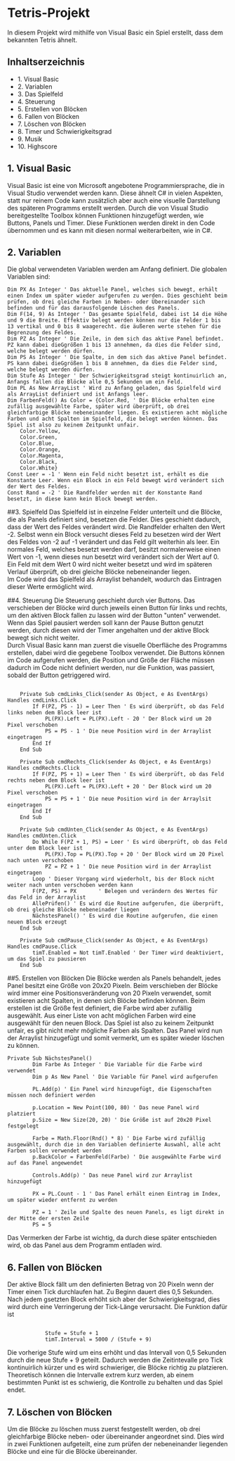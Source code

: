 <h1>Tetris-Projekt</h1>
<p>In diesem Projekt wird mithilfe von Visual Basic ein Spiel erstellt, dass dem bekannten Tetris ähnelt.</p>
  
<h2>Inhaltserzeichnis</h2>
<ul>
<li>1. Visual Basic</li>
<li>2. Variablen</li>
<li>3. Das Spielfeld</li>
<li>4. Steuerung</li>
<li>5. Erstellen von Blöcken</li>
<li>6. Fallen von Blöcken</li>
<li>7. Löschen von Blöcken</li>
<li>8. Timer und Schwierigkeitsgrad</li>
<li>9. Musik</li>
<li>10. Highscore</li>
</ul>
  
<h2>1. Visual Basic</h2>
Visual Basic ist eine von Microsoft angebotene Programmiersprache, die in Visual Studio verwendet werden kann. Diese ähnelt C# in vielen Aspekten, statt nur reinem Code kann zusätzlich aber auch eine visuelle Darstellung des späteren Programms erstellt werden. Durch die von Visual Studio bereitgestellte Toolbox können Funktionen hinzugefügt werden, wie Buttons, Panels und Timer. Diese Funktionen werden direkt in den Code übernommen und es kann mit diesen normal weiterarbeiten, wie in C#.  
  
<h2>2. Variablen</h2>
Die global verwendeten Variablen werden am Anfang definiert.  
Die globalen Variablen sind:
  
    Dim PX As Integer ' Das aktuelle Panel, welches sich bewegt, erhält einen Index um später wieder aufgerufen zu werden. Dies geschieht beim prüfen, ob drei gleiche Farben in Neben- oder Übereinander sich befinden und für das darausfolgende Löschen des Panels.
    Dim F(14, 9) As Integer ' Das gesamte Spielfeld, dabei ist 14 die Höhe und 9 die Breite. Effektiv belegt werden können nur die Felder 1 bis 13 vertikal und 0 bis 8 waagerecht. die äußeren werte stehen für die Begrenzung des Feldes.
    Dim PZ As Integer ' Die Zeile, in dem sich das aktive Panel befindet. PZ kann dabei dieGgrößen 1 bis 13 annehmen, da dies die Felder sind, welche belegt werden dürfen.
    Dim PS As Integer ' Die Spalte, in dem sich das aktive Panel befindet. PS kann dabei dieGgrößen 1 bis 8 annehmen, da dies die Felder sind, welche belegt werden dürfen.
    Dim Stufe As Integer ' Der Schwierigkeitsgrad steigt kontinuirlich an, Anfangs fallen die Blöcke alle 0,5 Sekunden um ein Feld.
    Dim PL As New ArrayList ' Wird zu Anfang geladen, das Spielfeld wird als ArrayList definiert und ist Anfangs leer.
    Dim FarbenFeld() As Color = {Color.Red, ' Die Blöcke erhalten eine zufällig ausgewählte Farbe, später wird überprüft, ob drei gleichfarbige Blöcke nebeneinander liegen. Es existieren acht mögliche Farben und acht Spalten im Spielfeld, die belegt werden können. Das Spiel ist also zu keinem Zeitpunkt unfair.
        Color.Yellow,
        Color.Green,
        Color.Blue,
        Color.Orange,
        Color.Magenta,
        Color.Black,
        Color.White}
    Const Leer = -1 ' Wenn ein Feld nicht besetzt ist, erhält es die Konstante Leer. Wenn ein Block in ein Feld bewegt wird verändert sich der Wert des Feldes.
    Const Rand = -2 ' Die Randfelder werden mit der Konstante Rand besetzt, in diese kann kein Block bewegt werden.
  
##3. Spielfeld
Das Spielfeld ist in einzelne Felder unterteilt und die Blöcke, die als Panels definiert sind, besetzen die Felder. Dies geschieht dadurch, dass der Wert des Feldes verändert wird. Die Randfelder erhalten den Wert -2. Selbst wenn ein Block versucht dieses Feld zu besetzen wird der Wert des Feldes von -2 auf -1 verändert und das Feld gilt weiterhin als leer. Ein normales Feld, welches besetzt werden darf, besitzt normalerweise einen Wert von -1, wenn dieses nun besetzt wird verändert sich der Wert auf 0. Ein Feld mit dem Wert 0 wird nicht weiter besetzt und wird im späteren Verlauf überprüft, ob drei gleiche Blöcke nebeneinander liegen.  
Im Code wird das Spielfeld als Arraylist behandelt, wodurch das Eintragen dieser Werte ermöglicht wird.  
  
##4. Steuerung
Die Steuerung geschieht durch vier Buttons. Das verschieben der Blöcke wird durch jeweils einen Button für links und rechts, um den aktiven Block fallen zu lassen wird der Button "unten" verwendet. Wenn das Spiel pausiert werden soll kann der Pause Button genutzt werden, durch diesen wird der Timer angehalten und der aktive Block bewegt sich nicht weiter.  
Durch Visual Basic kann man zuerst die visuelle Oberfläche des Programms erstellen, dabei wird die gegebene Toolbox verwendet. Die Buttons können im Code aufgerufen werden, die Position und Größe der Fläche müssen dadurch im Code nicht definiert werden, nur die Funktion, was passiert, sobald der Button getriggered wird.  
```

    Private Sub cmdLinks_Click(sender As Object, e As EventArgs) Handles cmdLinks.Click
        If F(PZ, PS - 1) = Leer Then ' Es wird überprüft, ob das Feld links neben dem Block leer ist
            PL(PX).Left = PL(PX).Left - 20 ' Der Block wird um 20 Pixel verschoben
            PS = PS - 1 ' Die neue Position wird in der Arraylist eingetragen
        End If
    End Sub

    Private Sub cmdRechts_Click(sender As Object, e As EventArgs) Handles cmdRechts.Click
        If F(PZ, PS + 1) = Leer Then ' Es wird überprüft, ob das Feld rechts neben dem Block leer ist
            PL(PX).Left = PL(PX).Left + 20 ' Der Block wird um 20 Pixel verschoben
            PS = PS + 1 ' Die neue Position wird in der Arraylsit eingetragen
        End If
    End Sub

    Private Sub cmdUnten_Click(sender As Object, e As EventArgs) Handles cmdUnten.Click
        Do While F(PZ + 1, PS) = Leer ' Es wird überprüft, ob das Feld unter dem Block leer ist
            PL(PX).Top = PL(PX).Top + 20 ' Der Block wird um 20 Pixel nach unten verschoben
            PZ = PZ + 1 ' Die neue Position wird in der Arraylist eingetragen
        Loop ' Dieser Vorgang wird wiederholt, bis der Block nicht weiter nach unten verschoben werden kann
        F(PZ, PS) = PX       ' Belegen und verändern des Wertes für das Feld in der Arraylist
        AllePrüfen() ' Es wird die Routine aufgerufen, die überprüft, ob drei gleiche Blöcke nebeneinader liegen
        NächstesPanel() ' Es wird die Routine aufgerufen, die einen neuen Block erzeugt
    End Sub

    Private Sub cmdPause_Click(sender As Object, e As EventArgs) Handles cmdPause.Click
        timT.Enabled = Not timT.Enabled ' Der Timer wird deaktiviert, um das Spiel zu pausieren
    End Sub
```
  
##5. Erstellen von Blöcken
Die Blöcke werden als Panels behandelt, jedes Panel besitzt eine Größe von 20x20 Pixeln. Beim verschieben der Blöcke wird immer eine Positionsveränderung von 20 Pixeln verwendet, somit existieren acht Spalten, in denen sich Blöcke befinden können. Beim erstellen ist die Größe fest definiert, die Farbe wird aber zufällig ausgewählt. Aus einer Liste von acht möglichen Farben wird eine ausgewählt für den neuen Block. Das Spiel ist also zu keinem Zeitpunkt unfair, es gibt nicht mehr mögliche Farben als Spalten. Das Panel wird nun der Arraylist hinzugefügt und somit vermerkt, um es später wieder löschen zu können.

```
Private Sub NächstesPanel()
        Dim Farbe As Integer ' Die Variable für die Farbe wird verwendet
        Dim p As New Panel ' Die Variable für Panel wird aufgerufen

        PL.Add(p) ' Ein Panel wird hinzugefügt, die Eigenschaften müssen noch definiert werden

        p.Location = New Point(100, 80) ' Das neue Panel wird platziert
        p.Size = New Size(20, 20) ' Die Größe ist auf 20x20 Pixel festgelegt

        Farbe = Math.Floor(Rnd() * 8) ' Die Farbe wird zufällig ausgewählt, durch die in den Variablen definierte Auswahl, alle acht Farben sollen verwendet werden
        p.BackColor = FarbenFeld(Farbe) ' Die ausgewählte Farbe wird auf das Panel angewendet

        Controls.Add(p) ' Das neue Panel wird zur Arraylist hinzugefügt

        PX = PL.Count - 1 ' Das Panel erhält einen Eintrag im Index, um später wieder entfernt zu werden

        PZ = 1 ' Zeile und Spalte des neuen Panels, es ligt direkt in der Mitte der ersten Zeile
        PS = 5
```
  
Das Vermerken der Farbe ist wichtig, da durch diese später entschieden wird, ob das Panel aus dem Programm entladen wird.
  
<h2>6. Fallen von Blöcken</h2>
<p>Der aktive Block fällt um den definierten Betrag von 20 Pixeln wenn der Timer einen Tick durchlaufen hat. Zu Beginn dauert dies 0,5 Sekunden. Nach jedem gsetzten Block erhöht sich aber der Schwierigkeitsgrad, dies wird durch eine Verringerung der Tick-Länge verursacht. Die Funktion dafür ist</p>
<code>
            Stufe = Stufe + 1
            timT.Interval = 5000 / (Stufe + 9)
</code>
<p>Die vorherige Stufe wird um eins erhöht und das Intervall von 0,5 Sekunden durch die neue Stufe + 9 geteilt. Dadurch werden die Zeitintevalle pro Tick kontinuirlich kürzer und es wird schwieriger, die Blöcke richtig zu platzieren. Theoretisch können die Intervalle extrem kurz werden, ab einem bestimmten Punkt ist es schwierig, die Kontrolle zu behalten und das Spiel endet.</p>

<h2>7. Löschen von Blöcken</h2>
<p>Um die Blöcke zu löschen muss zuerst festgestellt werden, ob drei gleichfarbige Blöcke neben- oder übereinander angeordnet sind. Dies wird in zwei Funktionen aufgeteilt, eine zum prüfen der nebeneinander liegenden Blöcke und eine für die Blöcke übereinander.</p>

<p>
